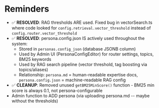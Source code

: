 # Reminders

- ✅ **RESOLVED**: RAG thresholds ARE used. Fixed bug in vectorSearch.ts where code looked for `config.retrieval.vector_threshold` instead of `config.router.vector_threshold`
- ✅ **RESOLVED**: persona.config.json IS actively used throughout the system:
  - Stored in `personas.config_json` (database JSONB column)
  - Used by Admin UI (PersonaConfigEditor) for router settings, topics, BM25 keywords
  - Used by RAG search pipeline (vector threshold, tag boosting via topics/aliases)
  - Relationship: `persona.md` = human-readable expertise docs, `persona.config.json` = machine-readable RAG config
- ✅ **CLEANUP**: Removed unused `getBM25MinScore()` function - BM25 min score is always 0.1, not persona-configurable
- Admin function to ADD persona (via uploading persona.md -- maybe without the thresholds)
  
